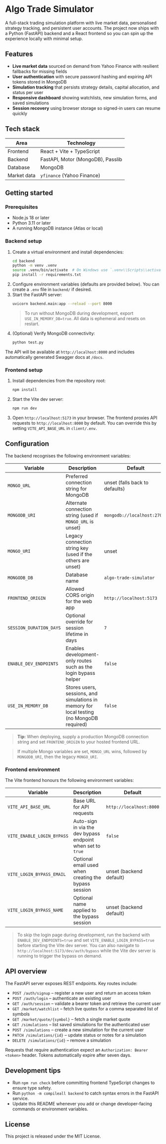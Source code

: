 # Algo Trade Simulator

A full-stack trading simulation platform with live market data, personalised strategy tracking, and persistent user accounts. The project now ships with a Python (FastAPI) backend and a React frontend so you can spin up the experience locally with minimal setup.

## Features

- **Live market data** sourced on demand from Yahoo Finance with resilient fallbacks for missing fields
- **User authentication** with secure password hashing and expiring API tokens stored in MongoDB
- **Simulation tracking** that persists strategy details, capital allocation, and status per user
- **Responsive dashboard** showing watchlists, new simulation forms, and saved simulations
- **Session recovery** using browser storage so signed-in users can resume quickly

## Tech stack

| Area     | Technology |
|----------|------------|
| Frontend | React + Vite + TypeScript |
| Backend  | FastAPI, Motor (MongoDB), Passlib |
| Database | MongoDB |
| Market data | `yfinance` (Yahoo Finance) |

## Getting started

### Prerequisites

- Node.js 18 or later
- Python 3.11 or later
- A running MongoDB instance (Atlas or local)

### Backend setup

1. Create a virtual environment and install dependencies:
   ```bash
   cd backend
   python -m venv .venv
   source .venv/bin/activate  # On Windows use `.venv\\Scripts\\activate`
   pip install -r requirements.txt
   ```
2. Configure environment variables (defaults are provided below). You can create a `.env` file in `backend/` if desired.
3. Start the FastAPI server:
   ```bash
   uvicorn backend.main:app --reload --port 8000
   ```
   > To run without MongoDB during development, export `USE_IN_MEMORY_DB=true`. All data is ephemeral and resets on restart.
4. (Optional) Verify MongoDB connectivity:
   ```bash
   python test.py
   ```

The API will be available at `http://localhost:8000` and includes automatically generated Swagger docs at `/docs`.

### Frontend setup

1. Install dependencies from the repository root:
   ```bash
   npm install
   ```
2. Start the Vite dev server:
   ```bash
   npm run dev
   ```
3. Open `http://localhost:5173` in your browser. The frontend proxies API requests to `http://localhost:8000` by default. You can override this by setting `VITE_API_BASE_URL` in `client/.env`.

## Configuration

The backend recognises the following environment variables:

| Variable | Description | Default |
|----------|-------------|---------|
| `MONGO_URL` | Preferred connection string for MongoDB | unset (falls back to defaults) |
| `MONGODB_URI` | Alternate connection string (used if `MONGO_URL` is unset) | `mongodb://localhost:27017` |
| `MONGO_URI` | Legacy connection string key (used if the others are unset) | unset |
| `MONGODB_DB` | Database name | `algo-trade-simulator` |
| `FRONTEND_ORIGIN` | Allowed CORS origin for the web app | `http://localhost:5173` |
| `SESSION_DURATION_DAYS` | Optional override for session lifetime in days | `7` |
| `ENABLE_DEV_ENDPOINTS` | Enables development-only routes such as the login bypass helper | `false` |
| `USE_IN_MEMORY_DB` | Stores users, sessions, and simulations in memory for local testing (no MongoDB required) | `false` |

> **Tip:** When deploying, supply a production MongoDB connection string and set `FRONTEND_ORIGIN` to your hosted frontend URL.

> If multiple Mongo variables are set, `MONGO_URL` wins, followed by `MONGODB_URI`, then the legacy `MONGO_URI`.

### Frontend environment

The Vite frontend honours the following environment variables:

| Variable | Description | Default |
|----------|-------------|---------|
| `VITE_API_BASE_URL` | Base URL for API requests | `http://localhost:8000` |
| `VITE_ENABLE_LOGIN_BYPASS` | Auto-sign in via the dev bypass endpoint when set to `true` | `false` |
| `VITE_LOGIN_BYPASS_EMAIL` | Optional email used when creating the bypass session | unset (backend default) |
| `VITE_LOGIN_BYPASS_NAME` | Optional name applied to the bypass session | unset (backend default) |

> To skip the login page during development, run the backend with `ENABLE_DEV_ENDPOINTS=true` and set `VITE_ENABLE_LOGIN_BYPASS=true` before starting the Vite dev server.
> You can also navigate to `http://localhost:5173/dev/auth/bypass` while the Vite dev server is running to trigger the bypass on demand.

## API overview

The FastAPI server exposes REST endpoints. Key routes include:

- `POST /auth/signup` – register a new user and return an access token
- `POST /auth/login` – authenticate an existing user
- `GET /auth/session` – validate a bearer token and retrieve the current user
- `GET /market/watchlist` – fetch live quotes for a comma separated list of symbols
- `GET /market/quote/{symbol}` – fetch a single market quote
- `GET /simulations` – list saved simulations for the authenticated user
- `POST /simulations` – create a new simulation for the current user
- `PATCH /simulations/{id}` – update status or notes for a simulation
- `DELETE /simulations/{id}` – remove a simulation

Requests that require authentication expect an `Authorization: Bearer <token>` header. Tokens automatically expire after seven days.

## Development tips

- Run `npm run check` before committing frontend TypeScript changes to ensure type safety.
- Run `python -m compileall backend` to catch syntax errors in the FastAPI service.
- Update this README whenever you add or change developer-facing commands or environment variables.

## License

This project is released under the MIT License.
